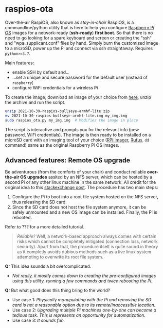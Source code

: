 # raspios-ota
Over-the-air RaspiOS, also known as *stay-in-chair* RaspiOS, is a
commandline/python utility that is here to help you configure
[Raspberry Pi OS](https://www.raspberrypi.com/software/operating-systems/#raspberry-pi-os-32-bit)
images for a network-ready (**ssh-ready**) **first boot**. So
that there is no need to go looking for a spare keyboard and screen or creating
the "ssh" and "wpa_supplicant.conf" files by hand.
Simply burn the customized image to a microSD, power up the Pi and connect
via ssh straightaway. Requires `python>=3.7`.

Main features:
- enable SSH by default and...
- ...set a unique and secure password for the default user (instead of `raspberry`)
- configure WiFi credentials for a wireless Pi

To create the image, download an image of your choice from
[here](https://downloads.raspberrypi.org/raspios_lite_armhf/images/),
unzip the archive and run the script.
```bash
unzip 2021-10-30-raspios-bullseye-armhf-lite.zip
mv 2021-10-30-raspios-bullseye-armhf-lite.img my_img.img
sudo raspios_ota.py my_img.img  # Modifies the image in place
```
The script is interactive and prompts you for the relevant info (new password,
WiFi credentials). The image is then ready to be installed on a microSD card
with an imaging tool of your choice
([RPi Imager](https://www.raspberrypi.com/software/),
[Rufus](https://rufus.ie/), `dd` command)
same as the original Raspberry Pi OS images.


## Advanced features: Remote OS upgrade
Be adventurous (from the comforts of your chair) and
conduct reliable **over-the-air OS upgrades** assited by an NFS server, which
can be hosted by a second Pi or any other linux machine in the same network.
All credit for the original idea to this
[stackexchange post](https://raspberrypi.stackexchange.com/questions/628/).
The procedure has two main steps:
1. Configure the Pi to boot into a root file system hosted on the NFS server,
  thus releasing the SD card.
2. Since the SD card does not host the file system anymore, it can be safely
  unmounted and a new OS image can be installed. Finally, the Pi is rebooted.

Refer to ??? for a more detailed tutorial.

> *Reliable?* Well, a network-based approach always comes with certain
> risks which cannot be completely mitigated (connection loss, network security).
> Apart from that, the procedure itself is quite sound in theory as it
> completly avoids dubious methods such as a live linux system attempting to
> overwrite its root file system.

**Q:** This idea sounds a bit overcomplicated.
- *Not really, it mostly comes down to creating the pre-configured images
  using this utility, running a few commands and twice rebooting the Pi.*

**Q:** But what good does this thing bring to the world?
- Use case 1: *Physically manupulating with the Pi and removing the SD card
  is not a reasonable option due to its remote/inaccessible location.*
- Use case 2: *Upgrading multiple Pi machines one-by-one can become a tedious
  task. This is represents an opportunity for automatization.*
- Use case 3: *It sounds fun.*

